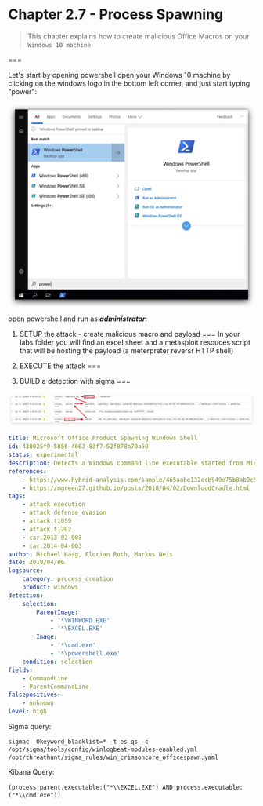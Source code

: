 # Chapter 2.7 - Process Spawning 
>This chapter explains how to create malicious Office Macros on your `Windows 10 machine`

===

Let's start by opening powershell open your Windows 10 machine by clicking on the windows logo in the bottom left corner, and just start typing "power":

![Screenshot command](./assets/04-powershell.jpg)

open powershell and run as ___administrator___:

1. SETUP the attack - create malicious macro and payload
===
In your labs folder you will find an excel sheet and a metasploit resouces script that will be hosting the payload (a meterpreter reversr HTTP shell)

2. EXECUTE the attack
===

3. BUILD a detection with sigma
===


![Screenshot command](./assets/01-excelspawnkibana.jpg)

```yaml
title: Microsoft Office Product Spawning Windows Shell
id: 438025f9-5856-4663-83f7-52f878a70a50
status: experimental
description: Detects a Windows command line executable started from Microsoft Word, Excel, Powerpoint, Publisher and Visio.
references:
    - https://www.hybrid-analysis.com/sample/465aabe132ccb949e75b8ab9c5bda36d80cf2fd503d52b8bad54e295f28bbc21?environmentId=100
    - https://mgreen27.github.io/posts/2018/04/02/DownloadCradle.html
tags:
    - attack.execution
    - attack.defense_evasion
    - attack.t1059
    - attack.t1202
    - car.2013-02-003
    - car.2014-04-003
author: Michael Haag, Florian Roth, Markus Neis
date: 2018/04/06
logsource:
    category: process_creation
    product: windows
detection:
    selection:
        ParentImage:
            - '*\WINWORD.EXE'
            - '*\EXCEL.EXE'
        Image:
            - '*\cmd.exe'
            - '*\powershell.exe'
    condition: selection
fields:
    - CommandLine
    - ParentCommandLine
falsepositives:
    - unknown
level: high
```

Sigma query:

```code
sigmac -Okeyword_blacklist=* -t es-qs -c /opt/sigma/tools/config/winlogbeat-modules-enabled.yml /opt/threathunt/sigma_rules/win_crimsoncore_officespawn.yaml
```

Kibana Query:
```code
(process.parent.executable:("*\\EXCEL.EXE") AND process.executable:("*\\cmd.exe"))
```